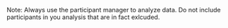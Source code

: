 Note: Always use the participant manager to analyze data. Do not include participants in you analysis that are in fact exlcuded.